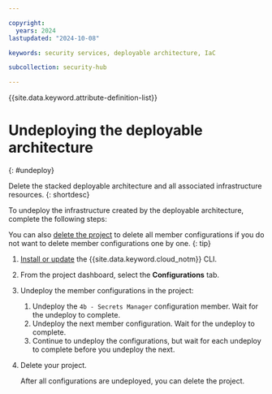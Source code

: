 ```yaml
---

copyright:
  years: 2024
lastupdated: "2024-10-08"

keywords: security services, deployable architecture, IaC

subcollection: security-hub

---
```


{{site.data.keyword.attribute-definition-list}}

# Undeploying the deployable architecture
{: #undeploy}

Delete the stacked deployable architecture and all associated infrastructure resources.
{: shortdesc}

To undeploy the infrastructure created by the deployable architecture, complete the following steps:

You can also [delete the project](/docs/secure-enterprise?topic=secure-enterprise-delete-project) to delete all member configurations if you do not want to delete member configurations one by one.
{: tip}

1.  [Install or update](/docs/cli?topic=cli-getting-started) the {{site.data.keyword.cloud_notm}} CLI.
1.  From the project dashboard, select the **Configurations** tab.
1.  Undeploy the member configurations in the project:

    1.  Undeploy the `4b - Secrets Manager` configuration member. Wait for the undeploy to complete.
    1.  Undeploy the next member configuration. Wait for the undeploy to complete.
    1.  Continue to undeploy the configurations, but wait for each undeploy to complete before you undeploy the next.

1.  Delete your project.

    After all configurations are undeployed, you can delete the project.
